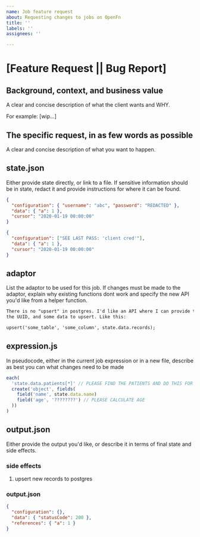 ```yaml
---
name: Job feature request
about: Requesting changes to jobs on OpenFn
title: ''
labels: ''
assignees: ''

---
```


# [Feature Request || Bug Report]

## Background, context, and business value

A clear and concise description of what the client wants and WHY.

For example: [wip...]

## The specific request, in as few words as possible

A clear and concise description of what you want to happen.

## state.json

Either provide state directly, or link to a file. If sensitive information
should be in state, redact it and provide instructions for where it can be
found.

```json
{
  "configuration": { "username": "abc", "password": "REDACTED" },
  "data": { "a": 1 },
  "cursor": "2020-01-19 00:00:00"
}
```

```json
{
  "configuration": ["SEE LAST PASS: 'client cred'"],
  "data": { "a": 1 },
  "cursor": "2020-01-19 00:00:00"
}
```

## adaptor

List the adaptor to be used for this job. If changes must be made to the
adaptor, explain why existing functions dont work and specify the new API you'd
like from a helper function.

```md
There is no "upsert" in postgres. I'd like an API where I can provide the table,
the UUID, and some data to upsert. Like this:

upsert('some_table', 'some_column', state.data.records);
```

## expression.js

In pseudocode, either in the current job expression or in a new file, describe
as best you can what changes need to be made

```js
each(
  'state.data.patients[*]' // PLEASE FIND THE PATIENTS AND DO THIS FOR EACH ONE
  create('object', fields(
    field('name', state.data.name)
    field('age', '????????') // PLEASE CALCULATE AGE
  ))
)
```

## output.json

Either provide the output you'd like, or describe it in terms of final state and
side effects.

### side effects

1. upsert new records to postgres

### output.json

```json
{
  "configuration": {},
  "data": { "statusCode": 200 },
  "references": { "a": 1 }
}
```

